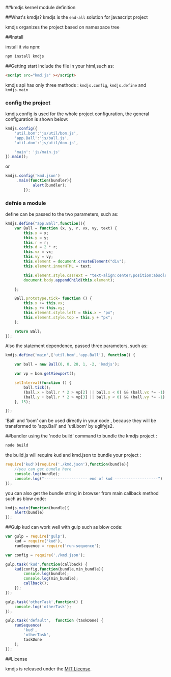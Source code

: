 ##kmdjs
kernel module definition

##What's kmdjs?
kmdjs is the `end-all`  solution for javascript project

kmdjs organizes the project based on namespace tree

##Install

install it via  npm:

```html
npm install kmdjs
```

##Getting start
include the file in your html,such as:

```html
<script src="kmd.js" ></script>
```

kmdjs api has only three methods : `kmdjs.config`, `kmdjs.define` and `kmdjs.main`
### config the project
kmdjs.config is used for the whole project configuration, the general configuration is shown below:

```javascript
kmdjs.config({
    'util.bom':'js/util/bom.js',
    'app.Ball':'js/ball.js',
    'util.dom':'js/util/dom.js',

    'main': 'js/main.js'
}).main();
```
or

```javascript
kmdjs.config('kmd.json')
     .main(function(bundler){
            alert(bundler);
        });
```

### defnie a module
define can be passed to the two parameters, such as:

```javascript
kmdjs.define("app.Ball",function(){
    var Ball = function (x, y, r, vx, vy, text) {
        this.x = x;
        this.y = y;
        this.r = r;
        this.d = 2 * r;
        this.vx = vx;
        this.vy = vy;
        this.element = document.createElement("div");
        this.element.innerHTML = text;

        this.element.style.cssText = "text-align:center;position:absolute; -moz-border-radius:" + this.d + "px; border-radius: " + this.d + "px; width: " + this.d + "px; height: " + this.d + "px;background-color:green;line-height:" + this.d + "px;color:white;";
        document.body.appendChild(this.element);

    };

    Ball.prototype.tick= function () {
        this.x += this.vx;
        this.y += this.vy;
        this.element.style.left = this.x + "px";
        this.element.style.top = this.y + "px";
    };

    return Ball;
});
```

Also the statement dependence, passed three parameters, such as:

```javascript
kmdjs.define('main',['util.bom','app.Ball'], function() {

    var ball = new Ball(0, 0, 28, 1, -2, 'kmdjs');

    var vp = bom.getViewport();

    setInterval(function () {
        ball.tick();
        (ball.x + ball.r * 2 > vp[2] || ball.x < 0) && (ball.vx *= -1);
        (ball.y + ball.r * 2 > vp[3] || ball.y < 0) && (ball.vy *= -1);
    }, 15);

});
```

'Ball' and 'bom' can be used directly in your code , because they will be transformed to 'app.Ball' and 'util.bom' by uglifyjs2.

##bundler
using the 'node build' command to bundle the kmdjs project :

```javascript
node build
```   

the build.js will require kud and kmd.json to bundle your project :

```javascript
require('kud')(require('./kmd.json'),function(bundle){
    //you can get bundle here
    console.log(bundle);
    console.log("------------------- end of kud -------------------")
});
```

you can also get the bundle string in browser  from main callback method such as blow code:

```javascript
kmdjs.main(function(bundle){
    alert(bundle)
});
```   

##Gulp
kud can work well with gulp such as blow code:

```javascript
var gulp = require('gulp'),
    kud = require('kud'),
    runSequence = require('run-sequence');

var config = require('./kmd.json');

gulp.task('kud',function(callback) {
    kud(config,function(bundle,min_bundle){
        console.log(bundle);
        console.log(min_bundle);
        callback();
    });
});

gulp.task('otherTask',function() {
    console.log('otherTask');
});

gulp.task('default',  function (taskDone) {
    runSequence(
        'kud',
        'otherTask',
        taskDone
    );
});
```   

##License

kmdjs is released under the [MIT License](http://opensource.org/licenses/MIT).